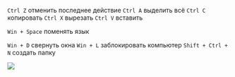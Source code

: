 `Ctrl Z` отменить последнее действие
`Ctrl A` выделить всё
`Ctrl C` копировать
`Ctrl X` вырезать
`Ctrl V` вставить

`Win + Space` поменять язык

`Win + D` свернуть окна
`Win + L` заблокировать компьютер
`Shift + Ctrl + N` создать папку

![](keyboard.svg)